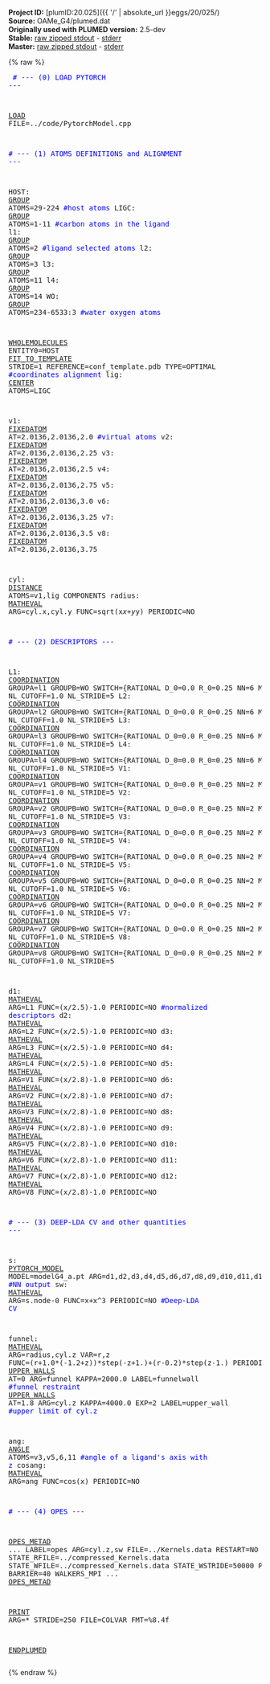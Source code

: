 **Project ID:** [plumID:20.025]({{ '/' | absolute_url }}eggs/20/025/)  
**Source:** OAMe_G4/plumed.dat  
**Originally used with PLUMED version:** 2.5-dev  
**Stable:** [raw zipped stdout](plumed.dat.plumed.stdout.txt.zip) - [stderr](plumed.dat.plumed.stderr)  
**Master:** [raw zipped stdout](plumed.dat.plumed_master.stdout.txt.zip) - [stderr](plumed.dat.plumed_master.stderr)  

{% raw %}<pre>
<span style="color:blue"># --- (0) LOAD PYTORCH ---</span>

<a href="https://plumed.github.io/doc-master/user-doc/html/_l_o_a_d.html">LOAD</a> FILE=../code/PytorchModel.cpp

<span style="color:blue"># --- (1) ATOMS DEFINITIONS and ALIGNMENT ---</span>

HOST: <a href="https://plumed.github.io/doc-master/user-doc/html/_g_r_o_u_p.html">GROUP</a> ATOMS=29-224      <span style="color:blue">#host atoms</span>
LIGC: <a href="https://plumed.github.io/doc-master/user-doc/html/_g_r_o_u_p.html">GROUP</a> ATOMS=1-11  <span style="color:blue">#carbon atoms in the ligand</span>
l1: <a href="https://plumed.github.io/doc-master/user-doc/html/_g_r_o_u_p.html">GROUP</a> ATOMS=2             <span style="color:blue">#ligand selected atoms</span>
l2: <a href="https://plumed.github.io/doc-master/user-doc/html/_g_r_o_u_p.html">GROUP</a> ATOMS=3
l3: <a href="https://plumed.github.io/doc-master/user-doc/html/_g_r_o_u_p.html">GROUP</a> ATOMS=11
l4: <a href="https://plumed.github.io/doc-master/user-doc/html/_g_r_o_u_p.html">GROUP</a> ATOMS=14
WO: <a href="https://plumed.github.io/doc-master/user-doc/html/_g_r_o_u_p.html">GROUP</a> ATOMS=234-6533:3    <span style="color:blue">#water oxygen atoms</span>

<a href="https://plumed.github.io/doc-master/user-doc/html/_w_h_o_l_e_m_o_l_e_c_u_l_e_s.html">WHOLEMOLECULES</a> ENTITY0=HOST
<a href="https://plumed.github.io/doc-master/user-doc/html/_f_i_t__t_o__t_e_m_p_l_a_t_e.html">FIT_TO_TEMPLATE</a> STRIDE=1 REFERENCE=conf_template.pdb TYPE=OPTIMAL <span style="color:blue">#coordinates alignment</span>
lig: <a href="https://plumed.github.io/doc-master/user-doc/html/_c_e_n_t_e_r.html">CENTER</a> ATOMS=LIGC

v1: <a href="https://plumed.github.io/doc-master/user-doc/html/_f_i_x_e_d_a_t_o_m.html">FIXEDATOM</a> AT=2.0136,2.0136,2.0   <span style="color:blue">#virtual atoms</span>
v2: <a href="https://plumed.github.io/doc-master/user-doc/html/_f_i_x_e_d_a_t_o_m.html">FIXEDATOM</a> AT=2.0136,2.0136,2.25
v3: <a href="https://plumed.github.io/doc-master/user-doc/html/_f_i_x_e_d_a_t_o_m.html">FIXEDATOM</a> AT=2.0136,2.0136,2.5
v4: <a href="https://plumed.github.io/doc-master/user-doc/html/_f_i_x_e_d_a_t_o_m.html">FIXEDATOM</a> AT=2.0136,2.0136,2.75
v5: <a href="https://plumed.github.io/doc-master/user-doc/html/_f_i_x_e_d_a_t_o_m.html">FIXEDATOM</a> AT=2.0136,2.0136,3.0
v6: <a href="https://plumed.github.io/doc-master/user-doc/html/_f_i_x_e_d_a_t_o_m.html">FIXEDATOM</a> AT=2.0136,2.0136,3.25
v7: <a href="https://plumed.github.io/doc-master/user-doc/html/_f_i_x_e_d_a_t_o_m.html">FIXEDATOM</a> AT=2.0136,2.0136,3.5
v8: <a href="https://plumed.github.io/doc-master/user-doc/html/_f_i_x_e_d_a_t_o_m.html">FIXEDATOM</a> AT=2.0136,2.0136,3.75

cyl: <a href="https://plumed.github.io/doc-master/user-doc/html/_d_i_s_t_a_n_c_e.html">DISTANCE</a> ATOMS=v1,lig COMPONENTS
radius: <a href="https://plumed.github.io/doc-master/user-doc/html/_m_a_t_h_e_v_a_l.html">MATHEVAL</a> ARG=cyl.x,cyl.y FUNC=sqrt(x*x+y*y) PERIODIC=NO

<span style="color:blue"># --- (2) DESCRIPTORS ---</span>

L1: <a href="https://plumed.github.io/doc-master/user-doc/html/_c_o_o_r_d_i_n_a_t_i_o_n.html">COORDINATION</a> GROUPA=l1 GROUPB=WO SWITCH={RATIONAL D_0=0.0 R_0=0.25 NN=6 MM=10} NLIST NL_CUTOFF=1.0 NL_STRIDE=5
L2: <a href="https://plumed.github.io/doc-master/user-doc/html/_c_o_o_r_d_i_n_a_t_i_o_n.html">COORDINATION</a> GROUPA=l2 GROUPB=WO SWITCH={RATIONAL D_0=0.0 R_0=0.25 NN=6 MM=10} NLIST NL_CUTOFF=1.0 NL_STRIDE=5
L3: <a href="https://plumed.github.io/doc-master/user-doc/html/_c_o_o_r_d_i_n_a_t_i_o_n.html">COORDINATION</a> GROUPA=l3 GROUPB=WO SWITCH={RATIONAL D_0=0.0 R_0=0.25 NN=6 MM=10} NLIST NL_CUTOFF=1.0 NL_STRIDE=5
L4: <a href="https://plumed.github.io/doc-master/user-doc/html/_c_o_o_r_d_i_n_a_t_i_o_n.html">COORDINATION</a> GROUPA=l4 GROUPB=WO SWITCH={RATIONAL D_0=0.0 R_0=0.25 NN=6 MM=10} NLIST NL_CUTOFF=1.0 NL_STRIDE=5
V1: <a href="https://plumed.github.io/doc-master/user-doc/html/_c_o_o_r_d_i_n_a_t_i_o_n.html">COORDINATION</a> GROUPA=v1 GROUPB=WO SWITCH={RATIONAL D_0=0.0 R_0=0.25 NN=2 MM=6} NLIST NL_CUTOFF=1.0 NL_STRIDE=5
V2: <a href="https://plumed.github.io/doc-master/user-doc/html/_c_o_o_r_d_i_n_a_t_i_o_n.html">COORDINATION</a> GROUPA=v2 GROUPB=WO SWITCH={RATIONAL D_0=0.0 R_0=0.25 NN=2 MM=6} NLIST NL_CUTOFF=1.0 NL_STRIDE=5
V3: <a href="https://plumed.github.io/doc-master/user-doc/html/_c_o_o_r_d_i_n_a_t_i_o_n.html">COORDINATION</a> GROUPA=v3 GROUPB=WO SWITCH={RATIONAL D_0=0.0 R_0=0.25 NN=2 MM=6} NLIST NL_CUTOFF=1.0 NL_STRIDE=5
V4: <a href="https://plumed.github.io/doc-master/user-doc/html/_c_o_o_r_d_i_n_a_t_i_o_n.html">COORDINATION</a> GROUPA=v4 GROUPB=WO SWITCH={RATIONAL D_0=0.0 R_0=0.25 NN=2 MM=6} NLIST NL_CUTOFF=1.0 NL_STRIDE=5
V5: <a href="https://plumed.github.io/doc-master/user-doc/html/_c_o_o_r_d_i_n_a_t_i_o_n.html">COORDINATION</a> GROUPA=v5 GROUPB=WO SWITCH={RATIONAL D_0=0.0 R_0=0.25 NN=2 MM=6} NLIST NL_CUTOFF=1.0 NL_STRIDE=5
V6: <a href="https://plumed.github.io/doc-master/user-doc/html/_c_o_o_r_d_i_n_a_t_i_o_n.html">COORDINATION</a> GROUPA=v6 GROUPB=WO SWITCH={RATIONAL D_0=0.0 R_0=0.25 NN=2 MM=6} NLIST NL_CUTOFF=1.0 NL_STRIDE=5
V7: <a href="https://plumed.github.io/doc-master/user-doc/html/_c_o_o_r_d_i_n_a_t_i_o_n.html">COORDINATION</a> GROUPA=v7 GROUPB=WO SWITCH={RATIONAL D_0=0.0 R_0=0.25 NN=2 MM=6} NLIST NL_CUTOFF=1.0 NL_STRIDE=5
V8: <a href="https://plumed.github.io/doc-master/user-doc/html/_c_o_o_r_d_i_n_a_t_i_o_n.html">COORDINATION</a> GROUPA=v8 GROUPB=WO SWITCH={RATIONAL D_0=0.0 R_0=0.25 NN=2 MM=6} NLIST NL_CUTOFF=1.0 NL_STRIDE=5

d1: <a href="https://plumed.github.io/doc-master/user-doc/html/_m_a_t_h_e_v_a_l.html">MATHEVAL</a> ARG=L1 FUNC=(x/2.5)-1.0 PERIODIC=NO  <span style="color:blue">#normalized descriptors</span>
d2: <a href="https://plumed.github.io/doc-master/user-doc/html/_m_a_t_h_e_v_a_l.html">MATHEVAL</a> ARG=L2 FUNC=(x/2.5)-1.0 PERIODIC=NO
d3: <a href="https://plumed.github.io/doc-master/user-doc/html/_m_a_t_h_e_v_a_l.html">MATHEVAL</a> ARG=L3 FUNC=(x/2.5)-1.0 PERIODIC=NO
d4: <a href="https://plumed.github.io/doc-master/user-doc/html/_m_a_t_h_e_v_a_l.html">MATHEVAL</a> ARG=L4 FUNC=(x/2.5)-1.0 PERIODIC=NO
d5: <a href="https://plumed.github.io/doc-master/user-doc/html/_m_a_t_h_e_v_a_l.html">MATHEVAL</a> ARG=V1 FUNC=(x/2.8)-1.0 PERIODIC=NO
d6: <a href="https://plumed.github.io/doc-master/user-doc/html/_m_a_t_h_e_v_a_l.html">MATHEVAL</a> ARG=V2 FUNC=(x/2.8)-1.0 PERIODIC=NO
d7: <a href="https://plumed.github.io/doc-master/user-doc/html/_m_a_t_h_e_v_a_l.html">MATHEVAL</a> ARG=V3 FUNC=(x/2.8)-1.0 PERIODIC=NO
d8: <a href="https://plumed.github.io/doc-master/user-doc/html/_m_a_t_h_e_v_a_l.html">MATHEVAL</a> ARG=V4 FUNC=(x/2.8)-1.0 PERIODIC=NO
d9: <a href="https://plumed.github.io/doc-master/user-doc/html/_m_a_t_h_e_v_a_l.html">MATHEVAL</a> ARG=V5 FUNC=(x/2.8)-1.0 PERIODIC=NO
d10: <a href="https://plumed.github.io/doc-master/user-doc/html/_m_a_t_h_e_v_a_l.html">MATHEVAL</a> ARG=V6 FUNC=(x/2.8)-1.0 PERIODIC=NO
d11: <a href="https://plumed.github.io/doc-master/user-doc/html/_m_a_t_h_e_v_a_l.html">MATHEVAL</a> ARG=V7 FUNC=(x/2.8)-1.0 PERIODIC=NO
d12: <a href="https://plumed.github.io/doc-master/user-doc/html/_m_a_t_h_e_v_a_l.html">MATHEVAL</a> ARG=V8 FUNC=(x/2.8)-1.0 PERIODIC=NO

<span style="color:blue"># --- (3) DEEP-LDA CV and other quantities ---</span>

s: <a href="https://plumed.github.io/doc-master/user-doc/html/_p_y_t_o_r_c_h__m_o_d_e_l.html">PYTORCH_MODEL</a> MODEL=modelG4_a.pt ARG=d1,d2,d3,d4,d5,d6,d7,d8,d9,d10,d11,d12  <span style="color:blue">#NN output</span>
sw: <a href="https://plumed.github.io/doc-master/user-doc/html/_m_a_t_h_e_v_a_l.html">MATHEVAL</a> ARG=s.node-0 FUNC=x+x^3 PERIODIC=NO   <span style="color:blue">#Deep-LDA CV</span>

funnel: <a href="https://plumed.github.io/doc-master/user-doc/html/_m_a_t_h_e_v_a_l.html">MATHEVAL</a> ARG=radius,cyl.z VAR=r,z FUNC=(r+1.0*(-1.2+z))*step(-z+1.)+(r-0.2)*step(z-1.) PERIODIC=NO
<a href="https://plumed.github.io/doc-master/user-doc/html/_u_p_p_e_r__w_a_l_l_s.html">UPPER_WALLS</a> AT=0 ARG=funnel KAPPA=2000.0 LABEL=funnelwall  <span style="color:blue">#funnel restraint</span>
<a href="https://plumed.github.io/doc-master/user-doc/html/_u_p_p_e_r__w_a_l_l_s.html">UPPER_WALLS</a> AT=1.8 ARG=cyl.z KAPPA=4000.0 EXP=2 LABEL=upper_wall  <span style="color:blue">#upper limit of cyl.z</span>

ang: <a href="https://plumed.github.io/doc-master/user-doc/html/_a_n_g_l_e.html">ANGLE</a> ATOMS=v3,v5,6,11   <span style="color:blue">#angle of a ligand's axis with z</span>
cosang: <a href="https://plumed.github.io/doc-master/user-doc/html/_m_a_t_h_e_v_a_l.html">MATHEVAL</a> ARG=ang FUNC=cos(x) PERIODIC=NO

<span style="color:blue"># --- (4) OPES  ---</span>

<a href="https://plumed.github.io/doc-master/user-doc/html/_o_p_e_s__m_e_t_a_d.html">OPES_METAD</a> ...
   LABEL=opes
   ARG=cyl.z,sw
   FILE=../Kernels.data
   RESTART=NO
   STATE_RFILE=../compressed_Kernels.data
   STATE_WFILE=../compressed_Kernels.data
   STATE_WSTRIDE=50000
   PACE=500
   BARRIER=40
   WALKERS_MPI
... <a href="https://plumed.github.io/doc-master/user-doc/html/_o_p_e_s__m_e_t_a_d.html">OPES_METAD</a>

<a href="https://plumed.github.io/doc-master/user-doc/html/_p_r_i_n_t.html">PRINT</a> ARG=* STRIDE=250 FILE=COLVAR FMT=%8.4f

<a href="https://plumed.github.io/doc-master/user-doc/html/_e_n_d_p_l_u_m_e_d.html">ENDPLUMED</a>
</pre>{% endraw %}
